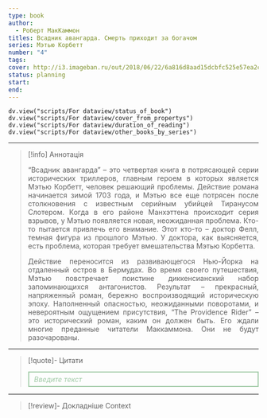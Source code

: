 ```yaml
---
type: book
author:
  - Роберт МакКаммон
titles: Всадник авангарда. Смерть приходит за богачом
series: Мэтью Корбетт
number: "4"
tags: 
cover: http://i3.imageban.ru/out/2018/06/22/6a816d8aad15dcbfc525e57ea2cff88c.jpg
status: planning
start: 
end: 
---
```

```dataviewjs
dv.view("scripts/For dataview/status_of_book")
dv.view("scripts/For dataview/cover_from_propertys")
dv.view("scripts/For dataview/duration_of_reading")
dv.view("scripts/For dataview/other_books_by_series")
```
---

>[!info] Аннотація
> <p align="justify">“Всадник авангарда” – это четвертая книга в потрясающей серии исторических триллеров, главным героем в которых является Мэтью Корбетт, человек решающий проблемы. Действие романа начинается зимой 1703 года, и Мэтью все еще потрясен после столкновения с известным серийным убийцей Тиранусом Слотером. Когда в его районе Манхэттена происходит серия взрывов, у Мэтью появляется новая, неожиданная проблема. Кто-то пытается привлечь его внимание. Этот кто-то – доктор Фелл, темная фигура из прошлого Мэтью. У доктора, как выясняется, есть проблема, которая требует вмешательства Мэтью Корбетта.</p>
> <p align="justify">Действие переносится из развивающегося Нью-Йорка на отдаленный остров в Бермудах. Во время своего путешествия, Мэтью повстречает поистине диккенсианский набор запоминающихся антагонистов. Результат – прекрасный, напряженный роман, бережно воспроизводящий историческую эпоху. Наполненный опасностью, неожиданными поворотами, и невероятным ощущением присутствия, “The Providence Rider” – это исторический роман, каким он должен быть. Его ждали многие преданные читатели Маккаммона. Они не будут разочарованы.</p>

---

>[!quote]- Цитати
><div align="justify" style="border: 2px solid #A0CAA6; padding: 5px 10px 5px 10px; font-style: italic; color: #A0CAA6 ">Введите текст</div>

---
>[!review]- Докладніше
>Context